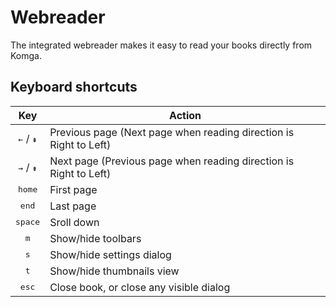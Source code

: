 # Webreader

The integrated webreader makes it easy to read your books directly from Komga.

## Keyboard shortcuts

| Key | Action |
|:-:|---|
|<kbd>←</kbd> / <kbd>⇞</kbd> | Previous page (Next page when reading direction is Right to Left) |
|<kbd>→</kbd> / <kbd>⇟</kbd> | Next page (Previous page when reading direction is Right to Left) |
|<kbd>home</kbd> | First page |
|<kbd>end</kbd> | Last page |
|<kbd>space</kbd> | Sroll down |
|<kbd>m</kbd> | Show/hide toolbars |
|<kbd>s</kbd> | Show/hide settings dialog |
|<kbd>t</kbd> | Show/hide thumbnails view |
|<kbd>esc</kbd> | Close book, or close any visible dialog |